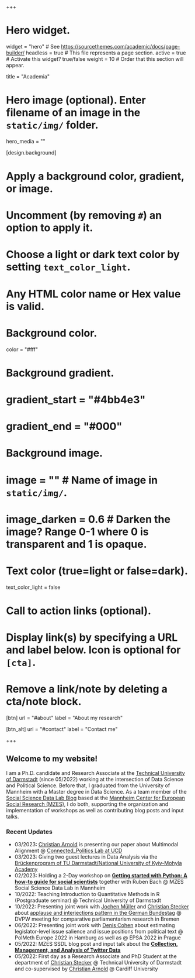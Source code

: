 +++
# Hero widget.
widget = "hero"  # See https://sourcethemes.com/academic/docs/page-builder/
headless = true  # This file represents a page section.
active = true  # Activate this widget? true/false
weight = 10  # Order that this section will appear.

title = "Academia"

# Hero image (optional). Enter filename of an image in the `static/img/` folder.
hero_media = ""

[design.background]
  # Apply a background color, gradient, or image.
  #   Uncomment (by removing `#`) an option to apply it.
  #   Choose a light or dark text color by setting `text_color_light`.
  #   Any HTML color name or Hex value is valid.

  # Background color.
  color = "#fff"
  
  # Background gradient.
  # gradient_start = "#4bb4e3"
  # gradient_end = "#000"
  
  # Background image.
  # image = ""  # Name of image in `static/img/`.
  # image_darken = 0.6  # Darken the image? Range 0-1 where 0 is transparent and 1 is opaque.

  # Text color (true=light or false=dark).
  text_color_light = false

# Call to action links (optional).
#   Display link(s) by specifying a URL and label below. Icon is optional for `[cta]`.
#   Remove a link/note by deleting a cta/note block.
[btn]
  url = "#about"
  label = "About my research"
  
[btn_alt]
  url = "#contact"
  label = "Contact me"

+++
## Welcome to my website!

I am a Ph.D. candidate and Research Associate at the <a href="https://www.politikwissenschaft.tu-darmstadt.de/institut/personen_pw/kuepfer_andreas/andreas_kuepfer_inhalt.en.jsp" target="_blank">Technical University of Darmstadt</a> (since 05/2022) working at the intersection of Data Science and Political Science. Before that, I graduated from the University of Mannheim with a Master degree in Data Science. As a team member of the [Social Science Data Lab Blog](https://www.mzes.uni-mannheim.de/socialsciencedatalab/) based at the [Mannheim Center for European Social Research (MZES)](https://www.mzes.uni-mannheim.de/), I do both, supporting the organization and implementation of workshops as well as contributing blog posts and input talks.

### Recent Updates

* 03/2023:  [Christian Arnold](http://christianarnold.org/) is presenting our paper about Multimodal Alignment @ [Connected_Politics Lab at UCD](https://www.ucd.ie/connected_politics/)
* 03/2023: Giving two guest lectures in Data Analysis via the [Brückenprogram of TU Darmstadt/National University of Kyiv-Mohyla Academy](https://www.politikwissenschaft.tu-darmstadt.de/institut/personen_pw/michele_knodt/news_details_88256.en.jsp)
* 02/2023: Holding a 2-Day workshop on [**Getting started with Python: A how-to guide for social scientists**](https://www.mzes.uni-mannheim.de/socialsciencedatalab/page/events/) together with Ruben Bach @ MZES Social Science Data Lab in Mannheim
* 10/2022: Teaching Introduction to Quantitative Methods in R (Postgraduate seminar) @ Technical University of Darmstadt
* 10/2022: Presenting joint work with [Jochen Müller](https://ipk.uni-greifswald.de/politikwissenschaft/professor-dr-jochen-mueller/) and [Christian Stecker](https://chrstecker.de/) about [applause and interjections pattern in the German Bundestag](https://andreaskuepfer.github.io/publication/interjections/) @ DVPW meeting for comparative parliamentarism research in Bremen
* 06/2022: Presenting joint work with [Denis Cohen](https://denis-cohen.github.io/) about estimating legislator-level issue salience and issue positions from political text @ PolMeth Europe 2022 in Hamburg as well as @ EPSA 2022 in Prague
* 05/2022: MZES SSDL blog post and input talk about the [**Collection, Management, and Analysis of Twitter Data**](https://andreaskuepfer.github.io/publication/twitter_api/)
* 05/2022: First day as a Research Associate and PhD Student at the department of [Christian Stecker](https://chrstecker.de/) @ Technical University of Darmstadt and co-supervised by [Christian Arnold](http://christianarnold.org/) @ Cardiff University
